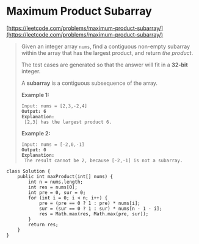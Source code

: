 # Maximum Product Subarray

[https://leetcode.com/problems/maximum-product-subarray/](https://leetcode.com/problems/maximum-product-subarray/)

> Given an integer array `nums`, find a contiguous non-empty subarray within the array that has the largest product, and return _the product_.
>
> The test cases are generated so that the answer will fit in a **32-bit** integer.
>
> A **subarray** is a contiguous subsequence of the array.
>
> &#x20;
>
> **Example 1:**
>
> <pre><code>Input: nums = [2,3,-2,4]
> <strong>Output: 6
> </strong><strong>Explanation:
> </strong> [2,3] has the largest product 6.</code></pre>
>
> **Example 2:**
>
> <pre><code>Input: nums = [-2,0,-1]
> <strong>Output: 0
> </strong><strong>Explanation:
> </strong> The result cannot be 2, because [-2,-1] is not a subarray.</code></pre>

```
class Solution {
    public int maxProduct(int[] nums) {
        int n = nums.length;
        int res = nums[0];
        int pre = 0, sur = 0;
        for (int i = 0; i < n; i++) {
            pre = (pre == 0 ? 1 : pre) * nums[i];
            sur = (sur == 0 ? 1 : sur) * nums[n - 1 - i];
            res = Math.max(res, Math.max(pre, sur));
        }
        return res;
    }
}
```
